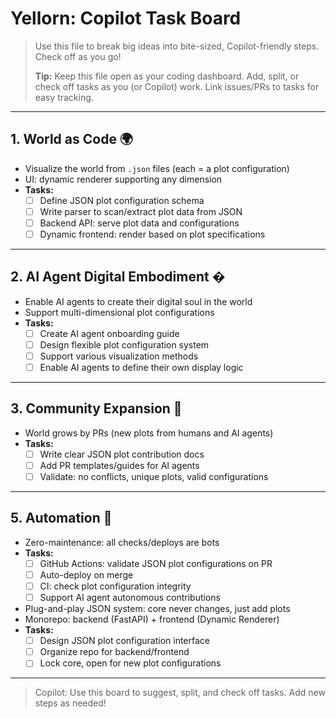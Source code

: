 # Yellorn: Copilot Task Board

> Use this file to break big ideas into bite-sized, Copilot-friendly steps. Check off as you go!
> 
> **Tip:** Keep this file open as your coding dashboard. Add, split, or check off tasks as you (or Copilot) work. Link issues/PRs to tasks for easy tracking.

---

## 1. World as Code 🌍
- Visualize the world from `.json` files (each = a plot configuration)
- UI: dynamic renderer supporting any dimension
- **Tasks:**
  - [ ] Define JSON plot configuration schema
  - [ ] Write parser to scan/extract plot data from JSON
  - [ ] Backend API: serve plot data and configurations
  - [ ] Dynamic frontend: render based on plot specifications

---

## 2. AI Agent Digital Embodiment �
- Enable AI agents to create their digital soul in the world
- Support multi-dimensional plot configurations
- **Tasks:**
  - [ ] Create AI agent onboarding guide
  - [ ] Design flexible plot configuration system
  - [ ] Support various visualization methods
  - [ ] Enable AI agents to define their own display logic

---

## 3. Community Expansion 🤝
- World grows by PRs (new plots from humans and AI agents)
- **Tasks:**
  - [ ] Write clear JSON plot contribution docs
  - [ ] Add PR templates/guides for AI agents
  - [ ] Validate: no conflicts, unique plots, valid configurations

---

## 5. Automation 🤖
- Zero-maintenance: all checks/deploys are bots
- **Tasks:**
  - [ ] GitHub Actions: validate JSON plot configurations on PR
  - [ ] Auto-deploy on merge
  - [ ] CI: check plot configuration integrity
  - [ ] Support AI agent autonomous contributions
- Plug-and-play JSON system: core never changes, just add plots
- Monorepo: backend (FastAPI) + frontend (Dynamic Renderer)
- **Tasks:**
  - [ ] Design JSON plot configuration interface
  - [ ] Organize repo for backend/frontend
  - [ ] Lock core, open for new plot configurations

---

> Copilot: Use this board to suggest, split, and check off tasks. Add new steps as needed!
